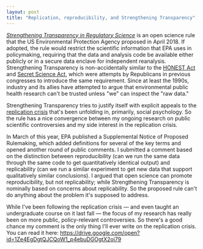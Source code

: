 ```yaml
---
layout: post
title: "Replication, reproducibility, and Strengthening Transparency"
---
```


[*Strengthening Transparency in Regulatory Science*](https://www.epa.gov/osa/strengthening-transparency-regulatory-science) is an open science rule that the US Environmental Protection Agency proposed in April 2018.  If adopted, the rule would restrict the scientific information that EPA uses in policymaking, requiring that the data and analysis code be available either publicly or in a secure data enclave for independent reanalysis.  Strengthening Transparency is non-accidentally similar to the [HONEST Act](https://science.sciencemag.org/content/356/6342/989) and [Secret Science Act](http://blogs.edf.org/climate411/2017/02/07/less-science-more-cost-why-the-misguided-secret-science-bill-is-bad-policy/), which were attempts by Republicans in previous congresses to introduce the same requirement.  Since at least the 1990s, industry and its allies have attempted to argue that environmental public health research can't be trusted unless "we" can inspect the "raw data."  

Strengthening Transparency tries to justify itself with explicit appeals to the [replication crisis](https://en.wikipedia.org/wiki/Replication_crisis) that's been unfolding in, primarily, social psychology.  So the rule has a nice convergence between my ongoing research on public scientific controversies and my side interest in the replication crisis.  

In March of this year, EPA published a Supplemental Notice of Proposed Rulemaking, which added definitions for several of the key terms and opened another round of public comments.  I submitted a comment based on the distinction between reproducibility (can we run the same data through the same code to get quantitatively identical output) and replicability (can we run a similar experiment to get new data that support qualitatively similar conclusions).  I argued that open science can promote reproducibility, but not replicability; while Strengthening Transparency is nominally based on concerns about replicability.  So the proposed rule can't do anything about the problem it's supposed to address.  

While I've been following the replication crisis — and even taught an undergraduate course on it last fall — the focus of my research has really been on more public, policy-relevant controversies.  So there's a good chance my comment is the only thing I'll ever write on the replication crisis.  You can read it here:  <https://drive.google.com/open?id=1Ze4EgDgtQJCQoW1_p4ebuDGOgtX2oi79>